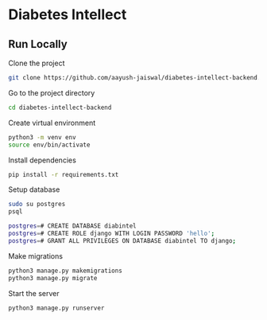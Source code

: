 
# Diabetes Intellect


## Run Locally

Clone the project
```bash
git clone https://github.com/aayush-jaiswal/diabetes-intellect-backend.git
```

Go to the project directory
```bash
cd diabetes-intellect-backend
```

Create virtual environment
```bash
python3 -m venv env
source env/bin/activate
```

Install dependencies
```bash
pip install -r requirements.txt
```

Setup database
```bash
sudo su postgres
psql
```
```bash
postgres=# CREATE DATABASE diabintel
postgres=# CREATE ROLE django WITH LOGIN PASSWORD 'hello';
postgres=# GRANT ALL PRIVILEGES ON DATABASE diabintel TO django;
```

Make migrations
```bash
python3 manage.py makemigrations
python3 manage.py migrate
```

Start the server
```bash
python3 manage.py runserver
```